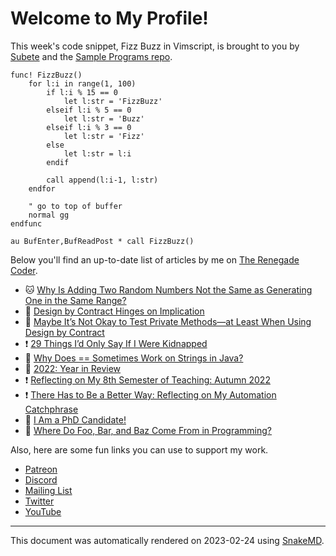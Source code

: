 # Welcome to My Profile!

This week's code snippet, Fizz Buzz in Vimscript, is brought to you by [Subete](https://subete.jeremygrifski.com/en/latest/) and the [Sample Programs repo](https://sampleprograms.io/).

```Vimscript
func! FizzBuzz()
    for l:i in range(1, 100)
        if l:i % 15 == 0
            let l:str = 'FizzBuzz'
        elseif l:i % 5 == 0
            let l:str = 'Buzz'
        elseif l:i % 3 == 0
            let l:str = 'Fizz'
        else
            let l:str = l:i
        endif

        call append(l:i-1, l:str)
    endfor

    " go to top of buffer
    normal gg
endfunc

au BufEnter,BufReadPost * call FizzBuzz()
```

Below you'll find an up-to-date list of articles by me on [The Renegade Coder](https://therenegadecoder.com).

- :cat: [Why Is Adding Two Random Numbers Not the Same as Generating One in the Same Range?](https://therenegadecoder.com/code/why-is-adding-two-random-numbers-not-the-same-as-generating-one-in-the-same-range/)
- :fu: [Design by Contract Hinges on Implication](https://therenegadecoder.com/code/design-by-contract-hinges-on-implication/)
- :tea: [Maybe It’s Not Okay to Test Private Methods—at Least When Using Design by Contract](https://therenegadecoder.com/code/maybe-its-not-okay-to-test-private-methods-at-least-when-using-design-by-contract/)
- :exclamation: [29 Things I’d Only Say If I Were Kidnapped](https://therenegadecoder.com/blog/29-things-id-only-say-if-i-were-kidnapped/)
- :dango: [Why Does == Sometimes Work on Strings in Java?](https://therenegadecoder.com/code/why-does-double-equals-sometimes-work-on-strings-in-java/)
- :seedling: [2022: Year in Review](https://therenegadecoder.com/meta/2022-year-in-review/)
- :exclamation: [Reflecting on My 8th Semester of Teaching: Autumn 2022](https://therenegadecoder.com/blog/reflecting-on-my-8th-semester-of-teaching-autumn-2022/)
- :exclamation: [There Has to Be a Better Way: Reflecting on My Automation Catchphrase](https://therenegadecoder.com/blog/there-has-to-be-a-better-way-reflecting-on-my-automation-catchphrase/)
- :dango: [I Am a PhD Candidate!](https://therenegadecoder.com/blog/i-am-a-phd-candidate/)
- :dango: [Where Do Foo, Bar, and Baz Come From in Programming?](https://therenegadecoder.com/blog/where-do-foo-bar-and-baz-come-from-in-programming/)

Also, here are some fun links you can use to support my work.

- [Patreon](https://www.patreon.com/TheRenegadeCoder)
- [Discord](https://discord.gg/Jhmtj7Z)
- [Mailing List](https://therenegadecoder.com/about/newsletter)
- [Twitter](https://twitter.com/RenegadeCoder94)
- [YouTube](https://www.youtube.com/channel/UCpyoVwOqYRlSAEUPEn7P9hw)

---

This document was automatically rendered on 2023-02-24 using [SnakeMD](https://www.snakemd.io).